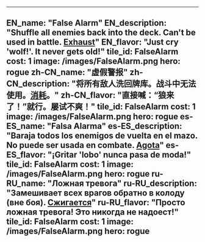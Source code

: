 ---

EN_name: "False Alarm"
EN_description: "Shuffle all enemies back into the deck. Can't be used in battle. <u>Exhaust</u>"
EN_flavor: "Just cry 'wolf!'. It never gets old!"
tile_id: FalseAlarm
cost: 1
image: /images/FalseAlarm.png
hero: rogue
zh-CN_name: "虚假警报"
zh-CN_description: "将所有敌人洗回牌库。战斗中无法使用。<u>消耗</u>。"
zh-CN_flavor: "直接喊：“狼来了！”就行。屡试不爽！"
tile_id: FalseAlarm
cost: 1
image: /images/FalseAlarm.png
hero: rogue
es-ES_name: "Falsa Alarma"
es-ES_description: "Baraja todos los enemigos de vuelta en el mazo. No puede ser usada en combate. <u>Agota</u>"
es-ES_flavor: "¡Gritar 'lobo' nunca pasa de moda!"
tile_id: FalseAlarm
cost: 1
image: /images/FalseAlarm.png
hero: rogue
ru-RU_name: "Ложная тревога"
ru-RU_description: "Замешивает всех врагов обратно в колоду (вне боя). <u>Сжигается</u>"
ru-RU_flavor: "Просто ложная тревога! Это никогда не надоест!"
tile_id: FalseAlarm
cost: 1
image: /images/FalseAlarm.png
hero: rogue
---